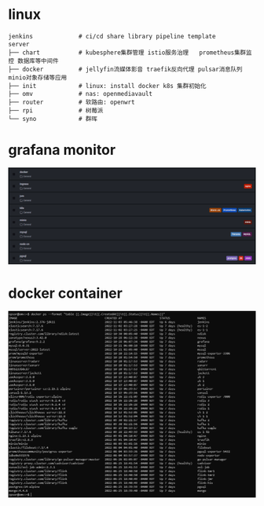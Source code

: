 # linux
```
jenkins             # ci/cd share library pipeline template
server
├── chart           # kubesphere集群管理 istio服务治理   prometheus集群监控 数据库等中间件
├── docker          # jellyfin流媒体影音 traefik反向代理 pulsar消息队列     minio对象存储等应用
├── init            # linux: install docker k8s 集群初始化
├── omv             # nas: openmediavault
├── router          # 软路由: openwrt
├── rpi             # 树莓派
└── syno            # 群晖
```
# grafana monitor
![avatar](./static/grafana-dir.png)

# docker container
![avatar](./static/docker-ps.png)






